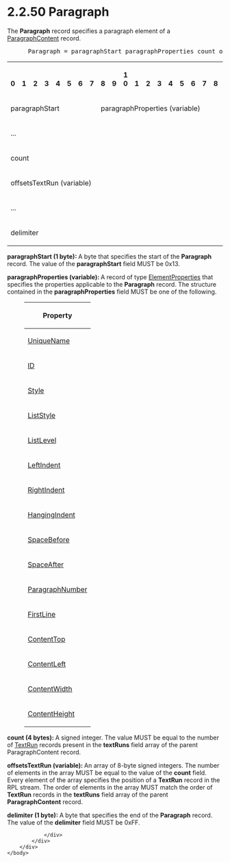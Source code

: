 <html dir="LTR" xmlns:mshelp="http://msdn.microsoft.com/mshelp" xmlns:ddue="http://ddue.schemas.microsoft.com/authoring/2003/5" xmlns:xlink="http://www.w3.org/1999/xlink" xmlns:tool="http://www.microsoft.com/tooltip">
    <head>
        <meta http-equiv="Content-Type" content="text/html; CHARSET=utf-8"></meta>
        <meta name="save" content="history"></meta>
        <title>2.2.50 Paragraph</title>
        <xml>
            <mshelp:toctitle title="2.2.50 Paragraph"></mshelp:toctitle>
            <mshelp:rltitle title="[MS-RPL]: Paragraph"></mshelp:rltitle>
            <mshelp:keyword index="A" term="3024abc3-23db-494b-a63a-6bd565e4500b"></mshelp:keyword>
            <mshelp:attr name="DCSext.ContentType" value="open specification"></mshelp:attr>
            <mshelp:attr name="AssetID" value="3024abc3-23db-494b-a63a-6bd565e4500b"></mshelp:attr>
            <mshelp:attr name="TopicType" value="kbRef"></mshelp:attr>
            <mshelp:attr name="DCSext.Title" value="[MS-RPL]: Paragraph" />
        </xml>
    </head>
    <body>
        <div id="header">
            <h1 class="heading">2.2.50 Paragraph</h1>
        </div>
        <div id="mainSection">
            <div id="mainBody">
                <div id="allHistory" class="saveHistory"></div>
                <div id="sectionSection0" class="section" name="collapseableSection">
                    

<p>The <b>Paragraph</b> record specifies a paragraph element of
a <a href="52643085-70bd-4d89-b49c-2f2b79081f42.html">ParagraphContent</a>
record.           </p>

<dl>
<dd>
<div><pre> Paragraph = paragraphStart paragraphProperties count offsetsTextRun delimiter
</pre></div>
</dd></dl>

<table>
 <tr>
  <th><p><br>0</p></th>
  <th><p><br>1</p></th>
  <th><p><br>2</p></th>
  <th><p><br>3</p></th>
  <th><p><br>4</p></th>
  <th><p><br>5</p></th>
  <th><p><br>6</p></th>
  <th><p><br>7</p></th>
  <th><p><br>8</p></th>
  <th><p><br>9</p></th>
  <th><p>1<br>0</p></th>
  <th><p><br>1</p></th>
  <th><p><br>2</p></th>
  <th><p><br>3</p></th>
  <th><p><br>4</p></th>
  <th><p><br>5</p></th>
  <th><p><br>6</p></th>
  <th><p><br>7</p></th>
  <th><p><br>8</p></th>
  <th><p><br>9</p></th>
  <th><p>2<br>0</p></th>
  <th><p><br>1</p></th>
  <th><p><br>2</p></th>
  <th><p><br>3</p></th>
  <th><p><br>4</p></th>
  <th><p><br>5</p></th>
  <th><p><br>6</p></th>
  <th><p><br>7</p></th>
  <th><p><br>8</p></th>
  <th><p><br>9</p></th>
  <th><p>3<br>0</p></th>
  <th><p><br>1</p></th>
 </tr>
 <tr>
  <td colspan="8">
  <p>paragraphStart</p>
  </td>
  <td colspan="24">
  <p>paragraphProperties
  (variable)</p>
  </td>
 </tr>
 <tr>
  <td colspan="32">
  <p>...</p>
  </td>
 </tr>
 <tr>
  <td colspan="32">
  <p>count</p>
  </td>
 </tr>
 <tr>
  <td colspan="32">
  <p>offsetsTextRun
  (variable)</p>
  </td>
 </tr>
 <tr>
  <td colspan="32">
  <p>...</p>
  </td>
 </tr>
 <tr>
  <td colspan="8">
  <p>delimiter</p>
  </td>
  
 </tr>
</table>

<p><b>paragraphStart (1 byte): </b>A byte that specifies
the start of the <b>Paragraph</b> record. The value of the <b>paragraphStart</b>
field MUST be 0x13.</p>

<p><b>paragraphProperties (variable): </b>A record of
type <a href="d7f6cef2-01c6-4562-a4a0-5f205d79963e.html">ElementProperties</a>
that specifies the properties applicable to the <b>Paragraph</b> record. The
structure contained in the <b>paragraphProperties</b> field MUST be one of the
following.</p>

<dl>
<dd>
<table>
 <thead>
  <tr>
   <th>
   <p>Property</p>
   </th>
  </tr>
 </thead>
 <tr>
  <td>
  <p><a href="b754f19b-363f-4318-9d61-6daef05397ea.html">UniqueName</a></p>
  </td>
 </tr>
 <tr>
  <td>
  <p><a href="cefdcebd-7703-4ba3-a8f1-ba3681283bf7.html">ID</a></p>
  </td>
 </tr>
 <tr>
  <td>
  <p><a href="04bf25a1-2f43-4acf-b9eb-b9fa2dc45202.html">Style</a></p>
  </td>
 </tr>
 <tr>
  <td>
  <p><a href="4f607546-2a2e-4cf2-869b-1a994e7a0db1.html">ListStyle</a></p>
  </td>
 </tr>
 <tr>
  <td>
  <p><a href="5b84365d-251e-438a-92f4-5ff4619a2ce4.html">ListLevel</a></p>
  </td>
 </tr>
 <tr>
  <td>
  <p><a href="4b807519-fe1b-4d9b-bd27-b484fec814b2.html">LeftIndent</a></p>
  </td>
 </tr>
 <tr>
  <td>
  <p><a href="87063fe1-2139-422a-80de-47d6f710d59b.html">RightIndent</a></p>
  </td>
 </tr>
 <tr>
  <td>
  <p><a href="ebcf76fd-7a49-4b92-8628-05a303b4b3b1.html">HangingIndent</a></p>
  </td>
 </tr>
 <tr>
  <td>
  <p><a href="373409b2-38d6-47f2-8769-571fd820f3ba.html">SpaceBefore</a></p>
  </td>
 </tr>
 <tr>
  <td>
  <p><a href="7482a298-55f7-4580-844c-5d7b66abbcaf.html">SpaceAfter</a></p>
  </td>
 </tr>
 <tr>
  <td>
  <p><a href="4cbd1a36-8059-4524-adf3-72c9abd303ce.html">ParagraphNumber</a></p>
  </td>
 </tr>
 <tr>
  <td>
  <p><a href="7d6ff238-3cfc-4d11-b655-68b30ae09102.html">FirstLine</a></p>
  </td>
 </tr>
 <tr>
  <td>
  <p><a href="f08efee9-40fe-4ea5-a7ba-fd51d328118d.html">ContentTop</a></p>
  </td>
 </tr>
 <tr>
  <td>
  <p><a href="3afeff1d-f3fe-48d7-a894-bb22c529f181.html">ContentLeft</a></p>
  </td>
 </tr>
 <tr>
  <td>
  <p><a href="c1d32b49-7000-4fc9-ad64-324270432c15.html">ContentWidth</a></p>
  </td>
 </tr>
 <tr>
  <td>
  <p><a href="d3beb818-1132-4cc6-a96b-50ac45bb2a07.html">ContentHeight</a></p>
  </td>
 </tr>
</table>
</dd></dl>

<p><b>count (4 bytes): </b>A signed integer. The value
MUST be equal to the number of <a href="d27cece2-1118-4553-9c3d-2b46180055ec.html">TextRun</a> records present in
the <b>textRuns</b> field array of the parent ParagraphContent record.</p>

<p><b>offsetsTextRun (variable): </b>An array of 8-byte
signed integers. The number of elements in the array MUST be equal to the value
of the <b>count</b> field. Every element of the array specifies the position of
a <b>TextRun</b> record in the RPL stream. The order of elements in the array
MUST match the order of <b>TextRun</b> records in the <b>textRuns</b> field
array of the parent <b>ParagraphContent</b> record.</p>

<p><b>delimiter (1 byte): </b>A byte that specifies the
end of the <b>Paragraph</b> record. The value of the <b>delimiter</b> field
MUST be 0xFF.</p>


                </div>
            </div>
        </div>
    </body>
</html>